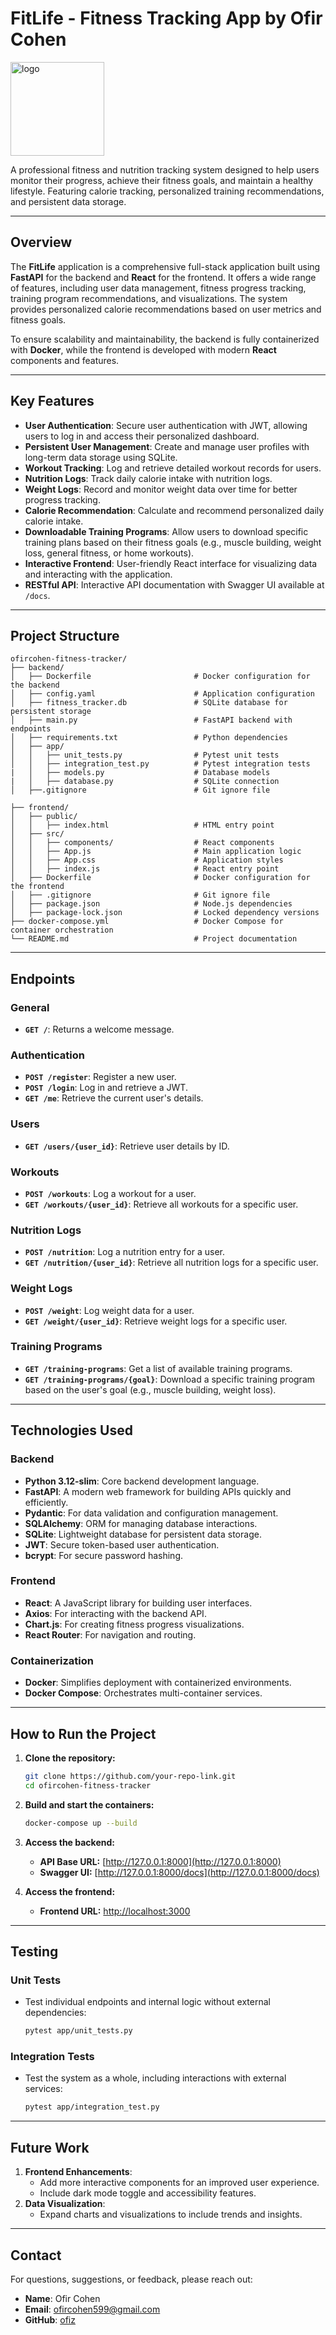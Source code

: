 # **FitLife - Fitness Tracking App by Ofir Cohen**
<img src="https://github.com/user-attachments/assets/a1b01939-021f-4df6-851a-221fb8026d9c" alt="logo" style="width: 150px;">

A professional fitness and nutrition tracking system designed to help users monitor their progress, achieve their fitness goals, and maintain a healthy lifestyle. Featuring calorie tracking, personalized training recommendations, and persistent data storage.

---

## **Overview**

The **FitLife** application is a comprehensive full-stack application built using **FastAPI** for the backend and **React** for the frontend. It offers a wide range of features, including user data management, fitness progress tracking, training program recommendations, and visualizations. The system provides personalized calorie recommendations based on user metrics and fitness goals.

To ensure scalability and maintainability, the backend is fully containerized with **Docker**, while the frontend is developed with modern **React** components and features.

---

## **Key Features**
- **User Authentication**: Secure user authentication with JWT, allowing users to log in and access their personalized dashboard.
- **Persistent User Management**: Create and manage user profiles with long-term data storage using SQLite.
- **Workout Tracking**: Log and retrieve detailed workout records for users.
- **Nutrition Logs**: Track daily calorie intake with nutrition logs.
- **Weight Logs**: Record and monitor weight data over time for better progress tracking.
- **Calorie Recommendation**: Calculate and recommend personalized daily calorie intake.
- **Downloadable Training Programs**: Allow users to download specific training plans based on their fitness goals (e.g., muscle building, weight loss, general fitness, or home workouts).
- **Interactive Frontend**: User-friendly React interface for visualizing data and interacting with the application.
- **RESTful API**: Interactive API documentation with Swagger UI available at `/docs`.
---

## **Project Structure**

```
ofircohen-fitness-tracker/
├── backend/
│   ├── Dockerfile                       # Docker configuration for the backend
│   ├── config.yaml                      # Application configuration
│   ├── fitness_tracker.db               # SQLite database for persistent storage
│   ├── main.py                          # FastAPI backend with endpoints
│   ├── requirements.txt                 # Python dependencies
│   ├── app/ 
│   │   ├── unit_tests.py                # Pytest unit tests
│   │   ├── integration_test.py          # Pytest integration tests
|   │   ├── models.py                    # Database models
|   │   ├── database.py                  # SQLite connection       
│   ├──.gitignore                        # Git ignore file

├── frontend/
│   ├── public/
│   │   ├── index.html                   # HTML entry point
│   ├── src/
│   │   ├── components/                  # React components
│   │   ├── App.js                       # Main application logic
│   │   ├── App.css                      # Application styles
│   │   ├── index.js                     # React entry point
│   ├── Dockerfile                       # Docker configuration for the frontend
│   ├── .gitignore                       # Git ignore file
│   ├── package.json                     # Node.js dependencies
│   ├── package-lock.json                # Locked dependency versions
├── docker-compose.yml                   # Docker Compose for container orchestration
└── README.md                            # Project documentation
```
---

## **Endpoints**

### **General**
- **`GET /`**: Returns a welcome message.

### **Authentication**
- **`POST /register`**: Register a new user.
- **`POST /login`**: Log in and retrieve a JWT.
- **`GET /me`**: Retrieve the current user's details.

### **Users**
- **`GET /users/{user_id}`**: Retrieve user details by ID.

### **Workouts**
- **`POST /workouts`**: Log a workout for a user.  
- **`GET /workouts/{user_id}`**: Retrieve all workouts for a specific user.

### **Nutrition Logs**
- **`POST /nutrition`**: Log a nutrition entry for a user.
- **`GET /nutrition/{user_id}`**: Retrieve all nutrition logs for a specific user.

### **Weight Logs**
- **`POST /weight`**: Log weight data for a user.  
- **`GET /weight/{user_id}`**: Retrieve weight logs for a specific user.

### **Training Programs**
- **`GET /training-programs`**: Get a list of available training programs.
- **`GET /training-programs/{goal}`**: Download a specific training program based on the user's goal (e.g., muscle building, weight loss).

---

## **Technologies Used**

### **Backend**
- **Python 3.12-slim**: Core backend development language.
- **FastAPI**: A modern web framework for building APIs quickly and efficiently.
- **Pydantic**: For data validation and configuration management.
- **SQLAlchemy**: ORM for managing database interactions.
- **SQLite**: Lightweight database for persistent data storage.
- **JWT**: Secure token-based user authentication.
- **bcrypt**: For secure password hashing.

### **Frontend**
- **React**: A JavaScript library for building user interfaces.
- **Axios**: For interacting with the backend API.
- **Chart.js**: For creating fitness progress visualizations.
- **React Router**: For navigation and routing.

### **Containerization**
- **Docker**: Simplifies deployment with containerized environments.
- **Docker Compose**: Orchestrates multi-container services.

---

## **How to Run the Project**

1. **Clone the repository:**
   ```bash
   git clone https://github.com/your-repo-link.git
   cd ofircohen-fitness-tracker
   ```

2. **Build and start the containers:**
   ```bash
   docker-compose up --build
   ```

3. **Access the backend:**
   - **API Base URL:** [http://127.0.0.1:8000](http://127.0.0.1:8000)
   - **Swagger UI:** [http://127.0.0.1:8000/docs](http://127.0.0.1:8000/docs)

4. **Access the frontend:**
   - **Frontend URL:** [http://localhost:3000](http://localhost:3000)

---

## **Testing**

### **Unit Tests**
- Test individual endpoints and internal logic without external dependencies:
  ```bash
  pytest app/unit_tests.py
  ```

### **Integration Tests**
- Test the system as a whole, including interactions with external services:
  ```bash
  pytest app/integration_test.py
  ```

---

## **Future Work**

1. **Frontend Enhancements**:
   - Add more interactive components for an improved user experience.
   - Include dark mode toggle and accessibility features.
2. **Data Visualization**:
   - Expand charts and visualizations to include trends and insights.

---

## **Contact**

For questions, suggestions, or feedback, please reach out:

- **Name**: Ofir Cohen  
- **Email**: ofircohen599@gmail.com  
- **GitHub**: [ofiz](https://github.com/ofiz)

